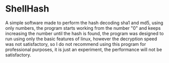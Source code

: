 # ShellHash
A simple software made to perform the hash decoding sha1 and md5, using only numbers, the program starts working from the number "0" and keeps increasing the number until the hash is found, the program was designed to run using only the basic features of linux, however the decryption speed was not satisfactory, so I do not recommend using this program for professional purposes, it is just an experiment, the performance will not be satisfactory.

